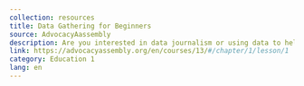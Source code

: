 ```yaml
---
collection: resources
title: Data Gathering for Beginners
source: AdvocacyAassembly
description: Are you interested in data journalism or using data to help your advocacy or social development project? Can data help you understand and analyse your challenges better but you don’t know where to start? This course is a gentle introduction to data basics where you can find data and what to do with it.
link: https://advocacyassembly.org/en/courses/13/#/chapter/1/lesson/1
category: Education 1
lang: en
---
```

